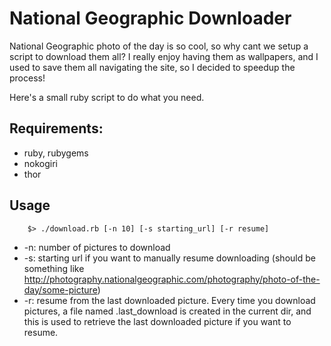 National Geographic Downloader
===

National Geographic photo of the day is so cool, so why cant we setup a script to download them all?
I really enjoy having them as wallpapers, and I used to save them all navigating the site, so I decided to speedup the process!

Here's a small ruby script to do what you need.

Requirements:
----

* ruby, rubygems
* nokogiri
* thor

Usage
----

		$> ./download.rb [-n 10] [-s starting_url] [-r resume]

* -n: number of pictures to download
* -s: starting url if you want to manually resume downloading (should be something like http://photography.nationalgeographic.com/photography/photo-of-the-day/some-picture)
* -r: resume from the last downloaded picture. Every time you download pictures, a file named .last_download is created in the current dir, and this is used to retrieve the last downloaded picture if you want to resume.

